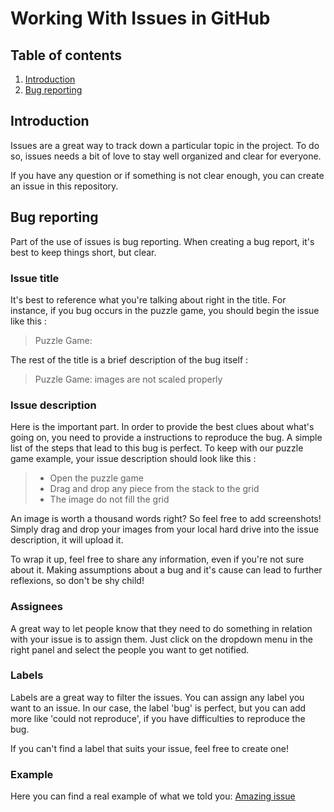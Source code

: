 # Working With Issues in GitHub

## Table of contents

1. [Introduction](#introduction)
2. [Bug reporting](#bug-reporting)

## Introduction

Issues are a great way to track down a particular topic in the project. To do so, issues needs a bit of love to stay well organized and clear for everyone.

If you have any question or if something is not clear enough, you can create an issue in this repository.

## Bug reporting

Part of the use of issues is bug reporting. When creating a bug report, it's best to keep things short, but clear.

### Issue title

It's best to reference what you're talking about right in the title. For instance, if you bug occurs in the puzzle game, you should begin the issue like this :

>Puzzle Game:

The rest of the title is a brief description of the bug itself :

>Puzzle Game: images are not scaled properly

### Issue description

Here is the important part. In order to provide the best clues about what's going on, you need to provide a instructions to reproduce the bug. A simple list of the steps that lead to this bug is perfect. To keep with our puzzle game example, your issue description should look like this :

>- Open the puzzle game
>- Drag and drop any piece from the stack to the grid
>- The image do not fill the grid

An image is worth a thousand words right? So feel free to add screenshots!
Simply drag and drop your images from your local hard drive into the issue description, it will upload it.

To wrap it up, feel free to share any information, even if you're not sure about it. Making assumptions about a bug and it's cause can lead to further reflexions, so don't be shy child!

### Assignees

A great way to let people know that they need to do something in relation with your issue is to assign them. Just click on the dropdown menu in the right panel and select the people you want to get notified. 

### Labels

Labels are a great way to filter the issues. You can assign any label you want to an issue. In our case, the label 'bug' is perfect, but you can add more like 'could not reproduce', if you have difficulties to reproduce the bug.

If you can't find a label that suits your issue, feel free to create one!

### Example

Here you can find a real example of what we told you: [Amazing issue](https://github.com/44Screens/Best_Practices/issues/1)